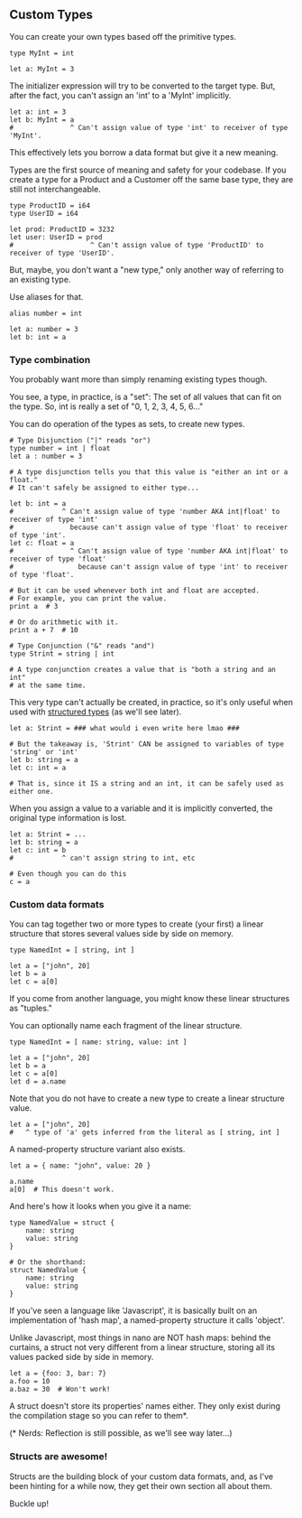 ## Custom Types

You can create your own types based off the primitive types.

```nano
type MyInt = int

let a: MyInt = 3
```

The initializer expression will try to be converted to the target type.
But, after the fact, you can't assign an 'int' to a 'MyInt' implicitly.

```nano
let a: int = 3
let b: MyInt = a
#              ^ Can't assign value of type 'int' to receiver of type 'MyInt'.
```

This effectively lets you borrow a data format but give it a new meaning.

Types are the first source of meaning and safety for your codebase.
If you create a type for a Product and a Customer off the same base type, they are still not interchangeable.

```nano
type ProductID = i64
type UserID = i64

let prod: ProductID = 3232
let user: UserID = prod
#                   ^ Can't assign value of type 'ProductID' to receiver of type 'UserID'.
```

But, maybe, you don't want a "new type," only another way of referring to an existing type.

Use aliases for that.

```nano
alias number = int

let a: number = 3
let b: int = a
```

### Type combination

You probably want more than simply renaming existing types though.

You see, a type, in practice, is a "set": The set of all values that can fit on the type. So, int is really a set of "0, 1, 2, 3, 4, 5, 6..."

You can do operation of the types as sets, to create new types.

```nano
# Type Disjunction ("|" reads "or")
type number = int | float
let a : number = 3

# A type disjunction tells you that this value is "either an int or a float."
# It can't safely be assigned to either type...

let b: int = a
#            ^ Can't assign value of type 'number AKA int|float' to receiver of type 'int'
#              because can't assign value of type 'float' to receiver of type 'int'.
let c: float = a
#              ^ Can't assign value of type 'number AKA int|float' to receiver of type 'float'
#                because can't assign value of type 'int' to receiver of type 'float'.

# But it can be used whenever both int and float are accepted.
# For example, you can print the value.
print a  # 3

# Or do arithmetic with it.
print a + 7  # 10
```

```nano
# Type Conjunction ("&" reads "and")
type Strint = string | int

# A type conjunction creates a value that is "both a string and an int"
# at the same time.
```

This very type can't actually be created, in practice,
so it's only useful when used with [structured types](./structures) (as we'll see later).

```nano
let a: Strint = ### what would i even write here lmao ###

# But the takeaway is, 'Strint' CAN be assigned to variables of type 'string' or 'int'
let b: string = a
let c: int = a

# That is, since it IS a string and an int, it can be safely used as either one.
```

When you assign a value to a variable and it is implicitly converted,
the original type information is lost.

```nano
let a: Strint = ...
let b: string = a
let c: int = b
#            ^ can't assign string to int, etc

# Even though you can do this
c = a
```

### Custom data formats

You can tag together two or more types to create (your first) a linear structure that stores several values side by side on memory.

```nano
type NamedInt = [ string, int ]

let a = ["john", 20]
let b = a
let c = a[0]
```

If you come from another language, you might know these linear structures as "tuples."

You can optionally name each fragment of the linear structure.

```nano
type NamedInt = [ name: string, value: int ]

let a = ["john", 20]
let b = a
let c = a[0]
let d = a.name
```

Note that you do not have to create a new type to create a linear structure value.

```nano
let a = ["john", 20]
#   ^ type of 'a' gets inferred from the literal as [ string, int ]
```

A named-property structure variant also exists.

```nano
let a = { name: "john", value: 20 }

a.name
a[0]  # This doesn't work.
```

And here's how it looks when you give it a name:

```nano
type NamedValue = struct {
	name: string
	value: string
}

# Or the shorthand:
struct NamedValue {
	name: string
	value: string
}
```

If you've seen a language like 'Javascript', it is basically built on an implementation of 'hash map', a named-property structure it calls 'object'.

Unlike Javascript, most things in nano are NOT hash maps: behind the curtains, a struct not very different from a linear structure, storing all its values packed side by side in memory.

```nano
let a = {foo: 3, bar: 7}
a.foo = 10
a.baz = 30  # Won't work!
```

A struct doesn't store its properties' names either. They only exist during the compilation stage so you can refer to them\*.

(\* Nerds: Reflection is still possible, as we'll see way later...)

### Structs are awesome!

Structs are the building block of your custom data formats, and, as I've been hinting for a while now, they get their own section all about them.

Buckle up!

